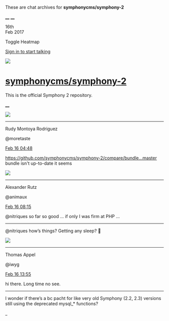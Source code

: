 These are chat archives for **symphonycms/symphony-2**

[__](/symphonycms/symphony-2/archives/2017/02/17)
[__](/symphonycms/symphony-2/archives/2017/02/15)

16th  
Feb 2017

Toggle Heatmap

[Sign in to start talking](/login?action=login&button=archive-login)

![](https://avatars-02.gitter.im/group/iv/3/57542c45c43b8c601977197e?s=48)

#  [symphonycms/symphony-2](/symphonycms/symphony-2)

This is the official Symphony 2 repository.

[ __ ](/orgs/symphonycms/rooms "More symphonycms rooms" )

![](https://avatars2.githubusercontent.com/u/857982?v=3&s=30)

__ __

Rudy Montoya Rodriguez

@moretaste

[Feb 16
04:48](https://gitter.im/symphonycms/symphony-2?at=58a52f180ad50ac31520ec3e ""
)

<https://github.com/symphonycms/symphony-2/compare/bundle...master> bundle
isn't up-to-date it seems

![](https://avatars2.githubusercontent.com/u/446874?v=3&s=30)

__ __

Alexander Rutz

@animaux

[Feb 16
08:15](https://gitter.im/symphonycms/symphony-2?at=58a55fb1f045df0a225452de ""
)

@nitriques so far so good … if only I was firm at PHP …

__ __

@nitriques how’s things? Getting any sleep? :baby:

![](https://avatars0.githubusercontent.com/u/718537?v=3&s=30)

__ __

Thomas Appel

@iwyg

[Feb 16
13:55](https://gitter.im/symphonycms/symphony-2?at=58a5af4f00c00c3d4f488696 ""
)

hi there. Long time no see.

__ __

I wonder if there’s a bc pacht for like very old Symphony (2.2, 2.3) versions
still using the deprecated mysql_* functions?

_

